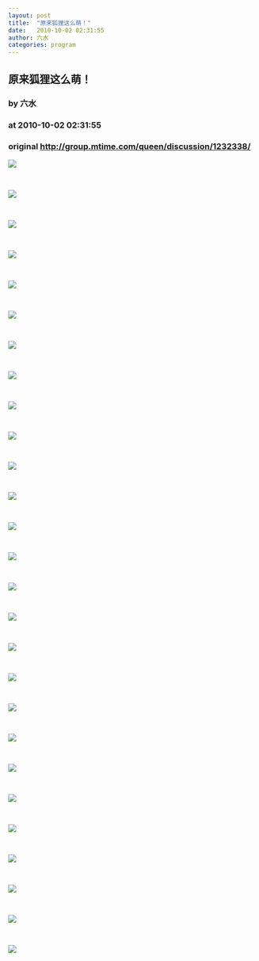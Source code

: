```yaml
---
layout: post
title:  "原来狐狸这么萌！"
date:   2010-10-02 02:31:55
author: 六水
categories: program
---
```


## 原来狐狸这么萌！
### by 六水
### at 2010-10-02 02:31:55
### original <http://group.mtime.com/queen/discussion/1232338/>

<p><img src="http://img21.mtime.cn/mg/2010/10/02/022629.69724908.jpg"></p>
<p> </p>
<p><img src="http://img21.mtime.cn/mg/2010/10/02/022641.95740341.jpg"></p>
<p> </p>
<p><img src="http://img21.mtime.cn/mg/2010/10/02/022651.67247806.jpg"></p>
<p> </p>
<p><img src="http://img21.mtime.cn/mg/2010/10/02/022708.49583756.jpg"></p>
<p> </p>
<p><img src="http://img21.mtime.cn/mg/2010/10/02/022724.96073255.jpg"></p>
<p> </p>
<p><img src="http://img21.mtime.cn/mg/2010/10/02/022738.56470031.jpg"></p>
<p> </p>
<p><img src="http://img21.mtime.cn/mg/2010/10/02/022752.97250350.jpg"></p>
<p> </p>
<p><img src="http://img21.mtime.cn/mg/2010/10/02/022809.30901713.jpg"></p>
<p> </p>
<p><img src="http://img21.mtime.cn/mg/2010/10/02/022822.90693828.jpg"></p>
<p> </p>
<p><img src="http://img21.mtime.cn/mg/2010/10/02/022843.26014390.jpg"></p>
<p> </p>
<p><img src="http://img21.mtime.cn/mg/2010/10/02/022902.73177725.jpg"></p>
<p> </p>
<p><img src="http://img21.mtime.cn/mg/2010/10/02/022911.13975053.jpg"></p>
<p> </p>
<p><img src="http://img21.mtime.cn/mg/2010/10/02/022919.42484522.jpg"></p>
<p> </p>
<p><img src="http://img21.mtime.cn/mg/2010/10/02/022933.39805294.jpg"></p>
<p> </p>
<p><img src="http://img21.mtime.cn/mg/2010/10/02/022944.29500986.jpg"></p>
<p> </p>
<p><img src="http://img21.mtime.cn/mg/2010/10/02/022954.33911643.jpg"></p>
<p> </p>
<p><img src="http://img21.mtime.cn/mg/2010/10/02/023007.83809614.jpg"></p>
<p> </p>
<p><img src="http://img21.mtime.cn/mg/2010/10/02/023015.70838177.jpg"></p>
<p> </p>
<p><img src="http://img21.mtime.cn/mg/2010/10/02/023026.61668212.jpg"></p>
<p> </p>
<p><img src="http://img21.mtime.cn/mg/2010/10/02/023035.69752933.jpg"></p>
<p> </p>
<p><img src="http://img21.mtime.cn/mg/2010/10/02/023043.84951973.jpg"></p>
<p> </p>
<p><img src="http://img21.mtime.cn/mg/2010/10/02/023052.59466355.jpg"></p>
<p> </p>
<p><img src="http://img21.mtime.cn/mg/2010/10/02/023101.72577555.jpg"></p>
<p> </p>
<p><img src="http://img21.mtime.cn/mg/2010/10/02/023133.70449980.jpg"></p>
<p> </p>
<p><img src="http://img21.mtime.cn/mg/2010/10/02/023144.55936388.jpg"></p>
<p> </p>
<p><img src="http://img21.mtime.cn/mg/2010/10/02/023111.46106699.jpg"></p>
<p> </p>
<p><img src="http://img21.mtime.cn/mg/2010/10/02/023121.80217117.jpg"></p>
<p> </p>